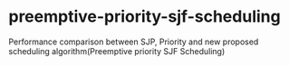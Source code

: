 # preemptive-priority-sjf-scheduling

Performance comparison between SJP, Priority and new proposed scheduling algorithm(Preemptive priority SJF Scheduling)
